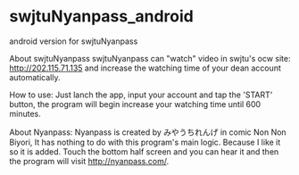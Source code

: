 # swjtuNyanpass_android
android version for swjtuNyanpass

About swjtuNyanpass
swjtuNyanpass can "watch" video in swjtu's ocw site: http://202.115.71.135 and increase the watching time of your dean account automatically.

How to use:
Just lanch the app, input your account and tap the 'START' button, the program will begin increase your watching time until 600 minutes.

About Nyanpass:
Nyanpass is created by みやうちれんげ in comic Non Non Biyori, It has nothing to do with this program's main logic. Because I like it so it is added. Touch the bottom half screen and you can hear it and then the program will visit http://nyanpass.com/.

